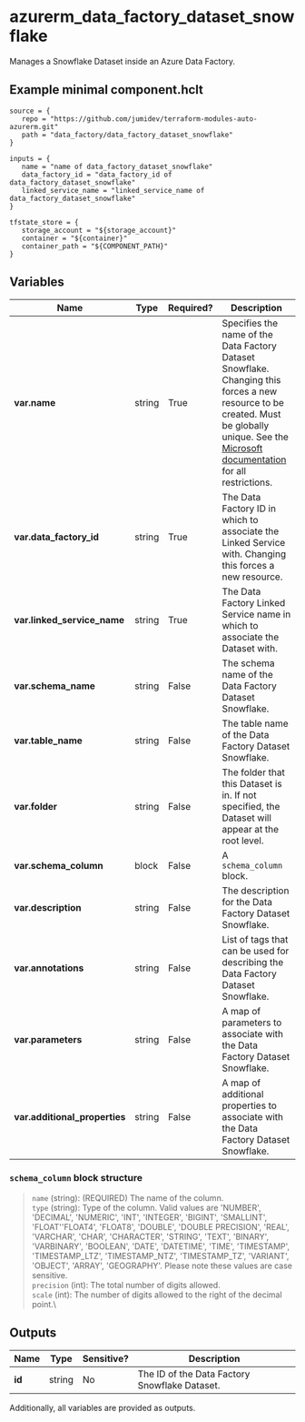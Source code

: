 # azurerm_data_factory_dataset_snowflake

Manages a Snowflake Dataset inside an Azure Data Factory.

## Example minimal component.hclt

```hcl
source = {
   repo = "https://github.com/jumidev/terraform-modules-auto-azurerm.git" 
   path = "data_factory/data_factory_dataset_snowflake" 
}

inputs = {
   name = "name of data_factory_dataset_snowflake" 
   data_factory_id = "data_factory_id of data_factory_dataset_snowflake" 
   linked_service_name = "linked_service_name of data_factory_dataset_snowflake" 
}

tfstate_store = {
   storage_account = "${storage_account}" 
   container = "${container}" 
   container_path = "${COMPONENT_PATH}" 
}

```

## Variables

| Name | Type | Required? |  Description |
| ---- | ---- | --------- |  ----------- |
| **var.name** | string | True | Specifies the name of the Data Factory Dataset Snowflake. Changing this forces a new resource to be created. Must be globally unique. See the [Microsoft documentation](https://docs.microsoft.com/azure/data-factory/naming-rules) for all restrictions. | 
| **var.data_factory_id** | string | True | The Data Factory ID in which to associate the Linked Service with. Changing this forces a new resource. | 
| **var.linked_service_name** | string | True | The Data Factory Linked Service name in which to associate the Dataset with. | 
| **var.schema_name** | string | False | The schema name of the Data Factory Dataset Snowflake. | 
| **var.table_name** | string | False | The table name of the Data Factory Dataset Snowflake. | 
| **var.folder** | string | False | The folder that this Dataset is in. If not specified, the Dataset will appear at the root level. | 
| **var.schema_column** | block | False | A `schema_column` block. | 
| **var.description** | string | False | The description for the Data Factory Dataset Snowflake. | 
| **var.annotations** | string | False | List of tags that can be used for describing the Data Factory Dataset Snowflake. | 
| **var.parameters** | string | False | A map of parameters to associate with the Data Factory Dataset Snowflake. | 
| **var.additional_properties** | string | False | A map of additional properties to associate with the Data Factory Dataset Snowflake. | 

### `schema_column` block structure

> `name` (string): (REQUIRED) The name of the column.\
> `type` (string): Type of the column. Valid values are 'NUMBER', 'DECIMAL', 'NUMERIC', 'INT', 'INTEGER', 'BIGINT', 'SMALLINT', 'FLOAT''FLOAT4', 'FLOAT8', 'DOUBLE', 'DOUBLE PRECISION', 'REAL', 'VARCHAR', 'CHAR', 'CHARACTER', 'STRING', 'TEXT', 'BINARY', 'VARBINARY', 'BOOLEAN', 'DATE', 'DATETIME', 'TIME', 'TIMESTAMP', 'TIMESTAMP_LTZ', 'TIMESTAMP_NTZ', 'TIMESTAMP_TZ', 'VARIANT', 'OBJECT', 'ARRAY', 'GEOGRAPHY'. Please note these values are case sensitive.\
> `precision` (int): The total number of digits allowed.\
> `scale` (int): The number of digits allowed to the right of the decimal point.\



## Outputs

| Name | Type | Sensitive? | Description |
| ---- | ---- | --------- | --------- |
| **id** | string | No  | The ID of the Data Factory Snowflake Dataset. | 

Additionally, all variables are provided as outputs.
